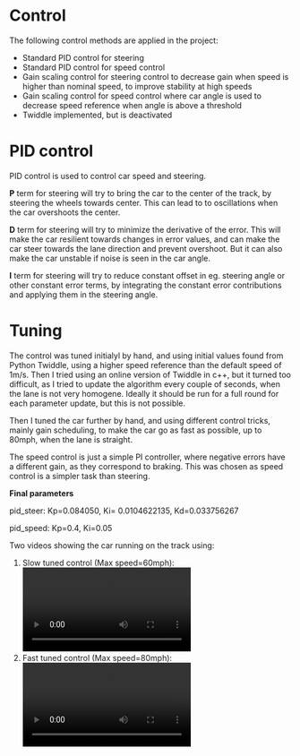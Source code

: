 # Control
The following control methods are applied in the project:
* Standard PID control for steering
* Standard PID control for speed control
* Gain scaling control for steering control to decrease gain when speed is higher than nominal speed, to improve stability at high speeds 
* Gain scaling control for speed control where car angle is used to decrease speed reference when angle is above a threshold
*  Twiddle implemented, but is deactivated


# PID control
PID control is used to control car speed and steering.

**P** term for steering will try to bring the car to the center of the track, by steering the wheels towards center. This can lead to to oscillations when the car overshoots the center.

**D** term for steering will try to minimize the derivative of the error. This will make the car resilient towards changes in error values, and can make the car steer towards the lane direction and prevent overshoot. But it can also make the car unstable if noise is seen in the car angle.

**I** term for steering will try to reduce constant offset in eg. steering angle or other constant error terms, by integrating the constant error contributions and applying them in the steering angle. 

# Tuning
The control was tuned initialyl by hand, and using initial values found from Python Twiddle, using a higher speed reference than the default speed of 1m/s.
Then I tried using an online version of Twiddle in c++, but it turned too difficult, as I tried to update the algorithm every couple of seconds, when the lane is not very homogene. Ideally it should be run for a full round for each parameter update, but this is not possible.

Then I tuned the car further by hand, and using different control tricks, mainly gain scheduling, to make the car go as fast as possible, up to 80mph, when the lane is straight. 

The speed control is just a simple PI controller, where negative errors have a different gain, as they correspond to braking. This was chosen as speed control is a simpler task than steering.

**Final parameters**

pid_steer: Kp=0.084050, Ki= 0.0104622135, Kd=0.033756267

pid_speed: Kp=0.4, Ki=0.05

Two videos showing the car running on the track using:
1. Slow tuned control (Max speed=60mph):
![alt text](./Video/Car_PID_slow.mp4 "Slow tuning")
2. Fast tuned control (Max speed=80mph): ![alt text](./Video/Car_PID2.mp4 "Fast tuning")



